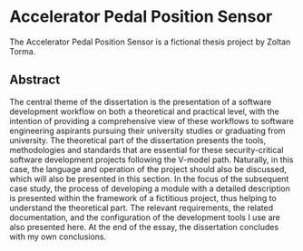 # Accelerator Pedal Position Sensor

The Accelerator Pedal Position Sensor is a fictional thesis project by Zoltan Torma.

## Abstract

The central theme of the dissertation is the presentation of a software development workflow on both a theoretical and practical level, with the intention of providing a comprehensive view of these workflows to software engineering aspirants pursuing their university studies or graduating from university.
The theoretical part of the dissertation presents the tools, methodologies and standards that are essential for these security-critical software development projects following the V-model path. Naturally, in this case, the language and operation of the project should also be discussed, which will also be presented in this section.
In the focus of the subsequent case study, the process of developing a module with a detailed description is presented within the framework of a fictitious project, thus helping to understand the theoretical part. The relevant requirements, the related documentation, and the configuration of the development tools I use are also presented here.
At the end of the essay, the dissertation concludes with my own conclusions.
